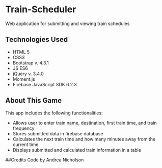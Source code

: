# Train-Scheduler

Web application for submitting and viewing train schedules

## Technologies Used
* HTML 5  
* CSS3  
* Bootstrap v. 4.3.1  
* JS ES6  
* jQuery v. 3.4.0  
* Moment.js  
* Firebase JavaScript SDK 6.2.3  

## About This Game
This app includes the following functionalities:  
* Allows user to enter train name, destination, first train time, and train frequency  
* Stores submitted data in firebase database  
* Calculates the next train time and how many minutes away from the current time  
* Displays submitted and calculated train information in a table  

##Credits
Code by Andrea Nicholson
